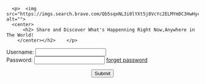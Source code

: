 <!DOCTYPE html>
<html lang="en">
<head>
    <meta charset="UTF-8">
    <meta http-equiv="X-UA-Compatible" content="IE=edge">
    <meta name="viewport" content="width=device-width, initial-scale=1.0">
    <title>Facebook-login</title>
    <link rel="favicon" href="">
    <link rel="stylesheet" href="D:\portfolio\fb_log.css">
</head>

<body>
    <div class="img_container">

      <p>  <img src="https://imgs.search.brave.com/Qb5sqxNL3i0lYXt5j8VcYc2ELMYmDC3HwHycASH61Mk/rs:fit:968:225:1/g:ce/aHR0cHM6Ly90c2U0/Lm1tLmJpbmcubmV0/L3RoP2lkPU9JUC44/djh1cVZwUFhvaExK/YmRhdE5nMjFnSGFE/byZwaWQ9QXBp" alt="">
      <center>
          <h2> Share and Discover What's Happenning Right Now,Anywhere in The World! 
        </center></h2>    </p>
</div>
<div>
      <p>
        Username:
        <input type="text" name="" id=""><br>
        Password:
        <input type="password" name="" id="">
        <a href="facebook.com// forgetpassword">forget password</a><br>
        <center>
        <button type="submit">Submit</button></center>
      </p>
 
  
</div>

</body>
</html>
